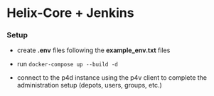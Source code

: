 # Helix-Core + Jenkins

### Setup
- create **.env** files following the **example_env.txt** files
- run `docker-compose up --build -d`

- connect to the p4d instance using the p4v client to complete the administration setup (depots, users, groups, etc.)
